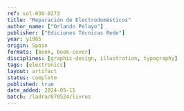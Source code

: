 ```yaml
---
ref: sol-030-0273
title: "Reparación de Electrodomésticos"
author_name: ["Orlando Pelayo"]
publisher: ["Ediciones Técnicas Rede"]
year: y1965
origin: Spain
formats: [book, book-cover]
disciplines: [graphic-design, illustration, typography]
tags: [electronics]
layout: artifact
status: complete
published: true
date_added: 2024-05-11
batch: /ladra/070524/livros
---
```

